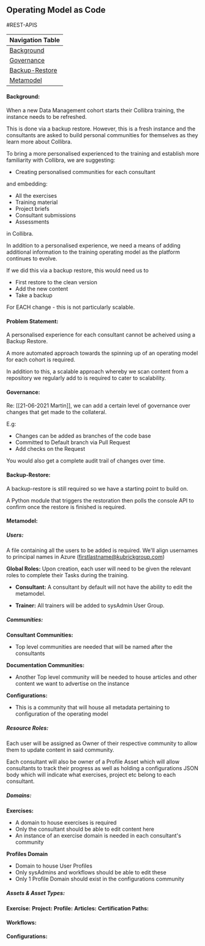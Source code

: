 ## Operating Model as Code
#REST-APIS 


| Navigation Table |
| ----------- |
|[Background](#Background)|
|[Governance](#Governance)|
|[Backup-Restore](#Backup-Restore)|
|[Metamodel](#Metamodel)|


#### Background:
When a new Data Management cohort starts their Collibra training, the instance needs to be refreshed.

This is done via a backup restore. However, this is a fresh instance and the consultants are asked to build personal communities for themselves as they learn more about Collibra.

To bring a more personalised experienced to the training and establish more familiarity with Collibra, we are suggesting:
* Creating personalised communities for each consultant

and embedding:
* All the exercises
* Training material
* Project briefs
* Consultant submissions
* Assessments
 
in Collibra.

In addition to a personalised experience, we need a means of adding additional information to the training operating model as the platform continues to evolve. 

If we did this via a backup restore, this would need us to

* First restore to the clean version
* Add the new content
* Take a backup

For EACH change - this is not particularly scalable.

#### Problem Statement:
A personalised experience for each consultant cannot be acheived using a Backup Restore.

A more automated approach towards the spinning up of an operating model for each cohort is required.

In addition to this, a scalable approach whereby we scan content  from a repository we regularly add to is required to cater to scalability.

#### Governance:
Re: [[21-06-2021 Martin]], we can add a certain level of governance over changes that get made to the collateral.

E.g:

* Changes can be added as branches of the code base
* Committed to Default branch via Pull Request
* Add checks on the Request

You would also get a complete audit trail of changes over time.

#### Backup-Restore:
A backup-restore is still required so we have a starting point to build on.

A Python module that triggers the restoration then polls the console API to confirm once the restore is finished is required.

#### Metamodel:
##### Users:
A file containing all the users to be added is required. We'll align usernames to principal names in Azure (firstlastname@kubrickgroup.com)

**Global Roles:**
Upon creation, each user will need to be given the relevant roles to complete their Tasks during the training.

* **Consultant:**
A consultant by default will not have the ability to edit the metamodel.

* **Trainer:**
All trainers will be added to sysAdmin User Group.

##### Communities:
**Consultant Communities:**
* Top level communities are needed that will be named after the consultants

**Documentation Communities:**
* Another Top level community will be needed to house articles and other content we want to advertise on the instance

**Configurations:**
* This is a community that will house all metadata pertaining to configuration of the operating model 

##### Resource Roles:
Each user will be assigned as Owner of their respective community to allow them to update content in said community.

Each consultant will also be owner of a Profile Asset which will allow consultants to track their progress as well as holding a configurations JSON body which will indicate what exercises, project etc belong to each consultant.
##### Domains:
**Exercises:**
* A domain to house exercises is required
* Only the consultant should be able to edit content here
* An instance of an exercise domain is needed in each consultant's community

**Profiles Domain**
* Domain to house User Profiles
* Only sysAdmins and workflows should be able to edit these
* Only 1 Profile Domain should exist in the configurations community
##### Assets & Asset Types:
**Exercise:**
**Project:**
**Profile:**
**Articles:**
**Certification Paths:**

#### Workflows:


#### Configurations:

#####




